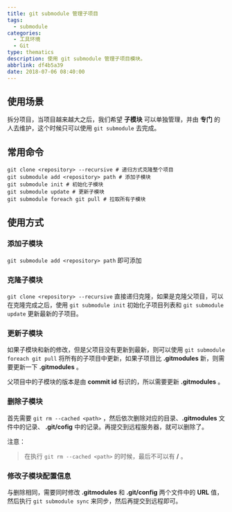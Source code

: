 ```yaml
---
title: git submodule 管理子项目
tags:
  - submodule
categories:
  - 工具环境
  - Git
type: thematics
description: 使用 git submodule 管理子项目模块。
abbrlink: df4b5a39
date: 2018-07-06 08:40:00
---
```


## 使用场景 

拆分项目，当项目越来越大之后，我们希望 **子模块** 可以单独管理，并由 **专门** 的人去维护，这个时候只可以使用 `git submodule` 去完成。


## 常用命令 

```shell
git clone <repository> --recursive # 递归方式克隆整个项目
git submodule add <repository> path # 添加子模块
git submodule init # 初始化子模块
git submodule update # 更新子模块
git submodule foreach git pull # 拉取所有子模块
```

## 使用方式 


### 添加子模块 

`git submodule add <repository> path` 即可添加

### 克隆子模块 

`git clone <repository> --recursive` 直接递归克隆，如果是克隆父项目，可以在克隆完成之后，使用 `git submodule init` 初始化子项目列表和 `git submodule update` 更新最新的子项目。


### 更新子模块 

如果子模块和新的修改，但是父项目没有更新到最新，则可以使用 `git submodule foreach git pull` 将所有的子项目中更新，如果子项目比 **.gitmodules** 新，则需要更新一下 **.gitmodules** 。

父项目中的子模块的版本是由 **commit id** 标识的，所以需要更新 **.gitmodules** 。


### 删除子模块 

首先需要 `git rm --cached <path>` ，然后依次删除对应的目录、**.gitmodules** 文件中的记录、 **.git/cofig** 中的记录。再提交到远程服务器，就可以删除了。

注意：

> 在执行 `git rm --cached <path>` 的时候，最后不可以有 **/** 。


### 修改子模块配置信息 

与删除相同，需要同时修改 **.gitmodules** 和 **.git/config** 两个文件中的 **URL** 值，然后执行 `git submodule sync` 来同步，然后再提交到远程即可。
